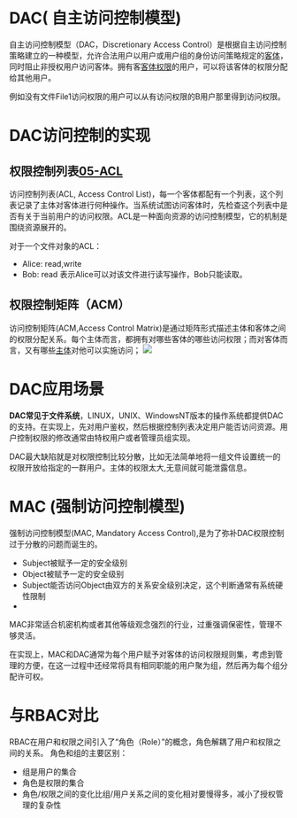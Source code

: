 
# DAC( 自主访问控制模型)


自主访问控制模型（DAC，Discretionary Access Control）是根据自主访问控制策略建立的一种模型，允许合法用户以用户或用户组的身份访问策略规定的[客体](06-名词解释.md#客体权限)，同时阻止非授权用户访问客体。拥有客[客体权限](06-名词解释.md#客体权限)的用户，可以将该客体的权限分配给其他用户。

例如没有文件File1访问权限的用户可以从有访问权限的B用户那里得到访问权限。

# DAC访问控制的实现

## 权限控制列表[05-ACL](05-ACL.md)

访问控制列表(ACL, Access Control List)，每一个客体都配有一个列表，这个列表记录了主体对客体进行何种操作。当系统试图访问客体时，先检查这个列表中是否有关于当前用户的访问权限。ACL是一种面向资源的访问控制模型，它的机制是围绕资源展开的。

对于一个文件对象的ACL：

- Alice: read,write
- Bob: read
表示Alice可以对该文件进行读写操作，Bob只能读取。

## 权限控制矩阵（ACM）

访问控制矩阵(ACM,Access Control Matrix)是通过矩阵形式描述主体和客体之间的权限分配关系。每个主体而言，都拥有对哪些客体的哪些访问权限；而对客体而言，又有哪些[主体](06-名词解释.md#主体)对他可以实施访问；
![](Pasted%20image%2020240607162211.png)

# DAC应用场景

**DAC常见于文件系统**，LINUX，UNIX、WindowsNT版本的操作系统都提供DAC的支持。在实现上，先对用户鉴权，然后根据控制列表决定用户能否访问资源。用户控制权限的修改通常由特权用户或者管理员组实现。

DAC最大缺陷就是对权限控制比较分散，比如无法简单地将一组文件设置统一的权限开放给指定的一群用户。主体的权限太大,无意间就可能泄露信息。


# MAC (强制访问控制模型)

强制访问控制模型(MAC, Mandatory Access Control),是为了弥补DAC权限控制过于分散的问题而诞生的。

- Subject被赋予一定的安全级别
- Object被赋予一定的安全级别
- Subject能否访问Object由双方的关系安全级别决定，这个判断通常有系统硬性限制
- 
MAC非常适合机密机构或者其他等级观念强烈的行业，过重强调保密性，管理不够灵活。

在实现上，MAC和DAC通常为每个用户赋予对客体的访问权限规则集，考虑到管理的方便，在这一过程中还经常将具有相同职能的用户聚为组，然后再为每个组分配许可权。


# 与RBAC对比

RBAC在用户和权限之间引入了“角色（Role）”的概念，角色解耦了用户和权限之间的关系。
角色和组的主要区别：

- 组是用户的集合
- 角色是权限的集合
- 角色/权限之间的变化比组/用户关系之间的变化相对要慢得多，减小了授权管理的复杂性

